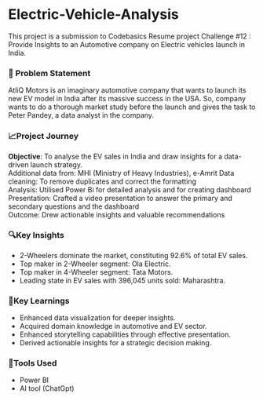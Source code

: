 # Electric-Vehicle-Analysis
This project is a submission to Codebasics Resume project Challenge #12 : Provide Insights to an Automotive company on Electric vehicles launch in India.
### 🧷 Problem Statement
AtliQ Motors is an imaginary automotive company that wants to launch its new EV model in India after its massive success in the USA. So, company wants to do a thorough market study before the launch and gives the task to Peter Pandey, a data analyst in the company.
### 📈Project Journey
**Objective**: To analyse the EV sales in India and draw insights for a data-driven launch strategy.  
Additional data from: MHI (Ministry of Heavy Industries), e-Amrit
Data cleaning: To remove duplicates and correct the formatting  
Analysis: Utilised Power Bi for detailed analysis and for creating dashboard  
Presentation: Crafted a video presentation to answer the primary and secondary questions and the dashboard  
Outcome: Drew actionable insights and valuable recommendations
### 🔍Key Insights
- 2-Wheelers dominate the market, constituting 92.6% of total EV sales.
- Top maker in 2-Wheeler segment: Ola Electric.
- Top maker in 4-Wheeler segment: Tata Motors.
- Leading state in EV sales with 396,045 units sold: Maharashtra.
### 🧠Key Learnings
- Enhanced data visualization for deeper insights.
- Acquired domain knowledge in automotive and EV sector.
- Enhanced storytelling capabilities through effective presentation.
- Derived actionable insights for a strategic decision making.
### 🔧Tools Used
- Power BI
- AI tool (ChatGpt)
